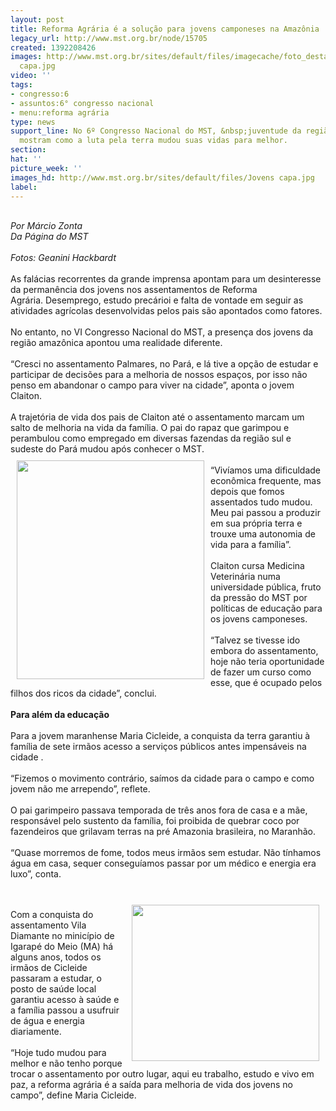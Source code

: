 ```yaml
---
layout: post
title: Reforma Agrária é a solução para jovens camponeses na Amazônia
legacy_url: http://www.mst.org.br/node/15705
created: 1392208426
images: http://www.mst.org.br/sites/default/files/imagecache/foto_destaque/Jovens
  capa.jpg
video: ''
tags:
- congresso:6
- assuntos:6° congresso nacional
- menu:reforma agrária
type: news
support_line: No 6º Congresso Nacional do MST, &nbsp;juventude da região amazônica
  mostram como a luta pela terra mudou suas vidas para melhor.
section: 
hat: ''
picture_week: ''
images_hd: http://www.mst.org.br/sites/default/files/Jovens capa.jpg
label: 
---
```

<div>&nbsp;</div><div><em>Por Márcio Zonta</em></div><div><em>Da Página do MST</em></div><div><em><br></em></div><div><em>Fotos: Geanini Hackbardt</em></div><div>&nbsp;</div><div>As falácias recorrentes da grande imprensa apontam para um desinteresse da permanência dos jovens nos assentamentos de Reforma Agrária.&nbsp;Desemprego, estudo precárioi e falta de vontade em seguir as atividades agrícolas desenvolvidas pelos pais são apontados como fatores.</div><div>&nbsp;</div><div>No entanto, no VI Congresso Nacional do MST, a presença dos jovens da região amazônica apontou uma realidade diferente.</div><div>&nbsp;</div><div>“Cresci no assentamento Palmares, no Pará, e lá tive a opção de estudar e participar de decisões para a melhoria de nossos espaços, por isso não penso em abandonar o campo para viver na cidade”, aponta o jovem Claiton.</div><div>&nbsp;</div><div>A trajetória de vida dos pais de Claiton até o assentamento marcam um salto de melhoria na vida da família. O pai do rapaz que garimpou e perambulou como empregado em diversas fazendas da região sul e sudeste do Pará mudou após conhecer o MST.</div><div><img style="float: left; margin: 10px;" src="http://www.mst.org.br/sites/default/files/Jovens%20peq-3.jpg" alt="" width="300" height="350"></div><div>&nbsp;</div><div>“Vivíamos uma dificuldade econômica frequente, mas depois que fomos assentados tudo mudou. Meu pai passou a produzir em sua própria terra e trouxe uma autonomia de vida para a família”.</div><div>&nbsp;</div><div>Claiton cursa Medicina Veterinária numa universidade pública, fruto da pressão do MST por políticas de educação para os jovens camponeses.</div><div>&nbsp;</div><div>“Talvez se tivesse ido embora do assentamento, hoje não teria oportunidade de fazer um curso como esse, que é ocupado pelos filhos dos ricos da cidade”, conclui.</div><div>&nbsp;</div><div><strong>Para além da educação</strong></div><div>&nbsp;</div><div>Para a jovem maranhense Maria Cicleide, a conquista da terra garantiu à família de sete irmãos acesso a serviços públicos antes impensáveis na cidade .</div><div>&nbsp;</div><div>“Fizemos o movimento contrário, saímos da cidade para o campo e como jovem não me arrependo”, reflete.</div><div>&nbsp;</div><div>O pai garimpeiro passava temporada de três anos fora de casa e a mãe, responsável pelo sustento da família, foi proibida de quebrar coco por fazendeiros que grilavam terras na pré Amazonia brasileira, no Maranhão.</div><div>&nbsp;</div><div>“Quase morremos de fome, todos meus irmãos sem estudar. Não tínhamos água em casa, sequer conseguíamos passar por um médico e energia era luxo”, conta.</div><div>&nbsp;</div><p><img style="float: right; margin: 10px;" src="http://www.mst.org.br/sites/default/files/Jovens%20peq-1.jpg" alt="" width="300" height="250"></p><div><br><div>Com a conquista do assentamento Vila Diamante no minicípio de Igarapé do Meio (MA) há alguns anos, todos os irmãos de Cicleide passaram a estudar, o posto de saúde local garantiu acesso à saúde e a família passou a usufruir de água e energia diariamente.</div><div><div>&nbsp;</div><div>“Hoje tudo mudou para melhor e não tenho porque trocar o assentamento por outro lugar, aqui eu trabalho, estudo e vivo em paz, a reforma agrária é a saída para melhoria de vida dos jovens no campo”, define Maria Cicleide.</div><div>&nbsp;</div></div></div>
